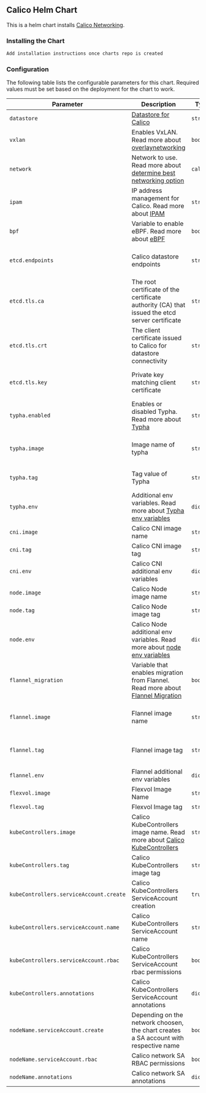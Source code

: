 ## Calico Helm Chart
This is a helm chart installs [Calico Networking](https://www.projectcalico.org/). 

### Installing the Chart

```bash
Add installation instructions once charts repo is created
```

### Configuration
The following table lists the configurable parameters for this chart. Required values must be set based on the deployment for the chart to work. 

| Parameter  | Description | Type | Default | Required |
| ------------- | ------------- | ------------- | ------------- | ------------- |
| `datastore`  |  [Datastore for Calico](https://docs.projectcalico.org/getting-started/kubernetes/hardway/the-calico-datastore) | `string` | `kubernetes` | yes |
| `vxlan`  |  Enables VxLAN. Read more about [overlaynetworking](https://docs.projectcalico.org/networking/vxlan-ipip)  | `boolean` | `true` | no  |
| `network`  | Network to use. Read more about [determine best networking option](https://docs.projectcalico.org/networking/determine-best-networking) | `calico` | yes |
| `ipam`  | IP address management for Calico. Read more about [IPAM](https://docs.projectcalico.org/networking/get-started-ip-addresses) | `string` | `calico-ipam`  | yes  |
| `bpf` | Variable to enable eBPF. Read more about [eBPF](https://docs.projectcalico.org/maintenance/enabling-bpf) | `boolean` | `` | no |
| `etcd.endpoints` | Calico datastore endpoints | `string` | `` | no( Required if using etcd datastore) |
| `etcd.tls.ca` |The root certificate of the certificate authority (CA) that issued the etcd server certificate | `string` | ` ` | no( Required if using etcd datastore) |
| `etcd.tls.crt` | The client certificate issued to Calico for datastore connectivity | `string` | `` | no( Required if using etcd datastore) |
| `etcd.tls.key` | Private key matching client certificate| `string` | `` | no( Required if using etcd datastore) |
| `typha.enabled`  | Enables or disabled Typha. Read more about [Typha](https://docs.projectcalico.org/reference/typha/) | `string` | `false` | yes |
| `typha.image`  | Image name of typha | `string` | `calico/typha` | no (Required if typha is enabled) |
| `typha.tag`  | Tag value of Typha  | `string` | `v3.8.0` | no(Required if typha is enabled) |
| `typha.env`  | Additional env variables. Read more about [Typha env variables](https://docs.projectcalico.org/reference/typha/configuration) | `dict` | {} | no(Required if typha is enabled) |
| `cni.image`  | Calico CNI image name  | `string` | `docker.io/calico/cni` | yes |
| `cni.tag`  | Calico CNI image tag  | `string` | `v3.17.1` | yes |
| `cni.env`  | Calico CNI additional env variables | `dict` |  {} | no |
| `node.image`  | Calico Node image name | `string`| `docker.io/calico/node` | yes |
| `node.tag`  | Calico Node image tag  | `string` | `v3.17.1` | yes |
| `node.env`  | Calico Node additional env variables. Read more about [node env variables](https://docs.projectcalico.org/reference/node/configuration) | `dict` |  {} | no |
| `flannel_migration` | Variable that enables migration from Flannel. Read more about [Flannel Migration](https://docs.projectcalico.org/getting-started/kubernetes/flannel/migration-from-flannel) | `boolean` | `false` | no |
| `flannel.image`  | Flannel image name | `string` | `quay.io/coreos/flannel` | no(Required if Flannel is being deployed) |
| `flannel.tag`  | Flannel image tag  | `string` | `v0.12.0` | no(Required if Flannel is being deployed) |
| `flannel.env`  | Flannel additional env variables | `dict` | {} | no |
| `flexvol.image`  |  Flexvol Image Name | `string` | `docker.io/calico/pod2daemon-flexvol` | yes |
| `flexvol.tag`  |  Flexvol Image tag | `string` | `v3.17.1` | yes |
| `kubeControllers.image`  | Calico KubeControllers image name. Read more about [Calico KubeControllers](https://docs.projectcalico.org/reference/kube-controllers/configuration) | `string` | `docker.io/calico/kube-controllers` | yes |
| `kubeControllers.tag`  | Calico KubeControllers image tag | `string` | `v3.17.1` | yes |
| `kubeControllers.serviceAccount.create`  | Calico KubeControllers ServiceAccount creation  | `true` | `bollean`| `true` |yes |
| `kubeControllers.serviceAccount.name`  | Calico KubeControllers ServiceAccount name  | `string` | `calico-kube-controllers` | yes |
| `kubeControllers.serviceAccount.rbac`  | Calico KubeControllers ServiceAccount rbac permissions  | `boolean` | `true` | yes |
| `kubeControllers.annotations`  | Calico KubeControllers ServiceAccount annotations  | `dict` | {} | no |
| `nodeName.serviceAccount.create`  | Depending on the network choosen, the chart creates a SA account with respective name | `boolean` | `true` | yes |
| `nodeName.serviceAccount.rbac`  | Calico network SA RBAC permissions | `boolean` | `true` | yes |
| `nodeName.annotations`  | Calico network SA annotations | `dict` | {} | no |
